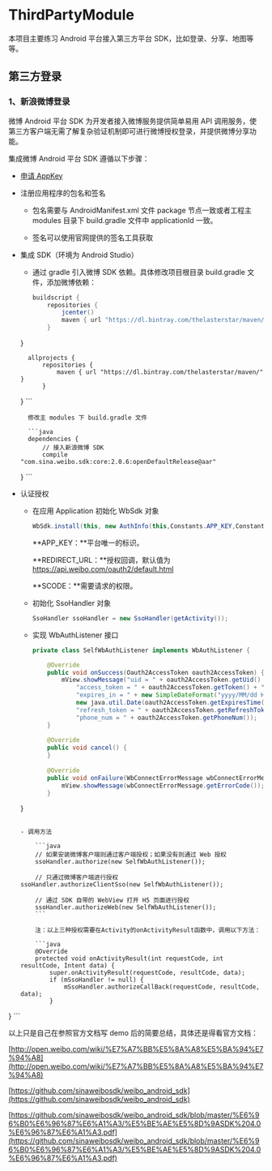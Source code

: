 # ThirdPartyModule

本项目主要练习 Android 平台接入第三方平台 SDK，比如登录、分享、地图等等。

## 第三方登录

### 1、新浪微博登录

微博 Android 平台 SDK 为开发者接入微博服务提供简单易用 API 调用服务，使第三方客户端无需了解复杂验证机制即可进行微博授权登录，并提供微博分享功能。

集成微博 Android 平台 SDK 遵循以下步骤：

- [申请 AppKey](http://open.weibo.com/wiki/%E7%A7%BB%E5%8A%A8%E5%BA%94%E7%94%A8#.E7.A7.BB.E5.8A.A8.E5.AE.A2.E6.88.B7.E7.AB.AF.E6.8E.A5.E5.85.A5)

- 注册应用程序的包名和签名

	- 包名需要与 AndroidManifest.xml 文件 package 节点一致或者工程主 modules 目录下 build.gradle 文件中 applicationId 一致。

	- 签名可以使用官网提供的签名工具获取

- 集成 SDK（环境为 Android Studio）

	- 通过 gradle 引入微博 SDK 依赖。具体修改项目根目录 build.gradle 文件，添加微博依赖：

		```java
		buildscript {
			repositories {
				jcenter()
				maven { url "https://dl.bintray.com/thelasterstar/maven/" }
			}
	}
	
		allprojects {
			repositories {
				maven { url "https://dl.bintray.com/thelasterstar/maven/" }
			}
	}
		```
	
		修改主 modules 下 build.gradle 文件
	
		```java
		dependencies {
    		// 接入新浪微博 SDK
    		compile "com.sina.weibo.sdk:core:2.0.6:openDefaultRelease@aar"
	}
		```
	
- 认证授权

	- 在应用 Application 初始化 WbSdk 对象

		```java
		WbSdk.install(this, new AuthInfo(this,Constants.APP_KEY,Constants.REDIRECT_URL, Constants.SCOPE));
		```
	
		**APP_KEY：**平台唯一的标识。
	
		**REDIRECT_URL：**授权回调，默认值为 https://api.weibo.com/oauth2/default.html
	
		**SCODE：**需要请求的权限。
		
	- 初始化 SsoHandler 对象
		
		```java
		SsoHandler ssoHandler = new SsoHandler(getActivity());
		```
		
	- 实现 WbAuthListener 接口

		```java
		private class SelfWbAuthListener implements WbAuthListener {
		
			@Override
			public void onSuccess(Oauth2AccessToken oauth2AccessToken) {
				mView.showMessage("uid = " + oauth2AccessToken.getUid() + "\n" +
                    "access_token = " + oauth2AccessToken.getToken() + "\n" +
                    "expires_in = " + new SimpleDateFormat("yyyy/MM/dd HH:mm:ss").format(
                    new java.util.Date(oauth2AccessToken.getExpiresTime())) + "\n" +
                    "refresh_token = " + oauth2AccessToken.getRefreshToken() + "\n" +
                    "phone_num = " + oauth2AccessToken.getPhoneNum());
			}
			
			@Override
			public void cancel() {
			}
			
			@Override
			public void onFailure(WbConnectErrorMessage wbConnectErrorMessage) {
				mView.showMessage(wbConnectErrorMessage.getErrorCode());
			}
    }
	```
	
	- 调用方法

		```java
		// 如果安装微博客户端则通过客户端授权；如果没有则通过 Web 授权
		ssoHandler.authorize(new SelfWbAuthListener());

		// 只通过微博客户端进行授权
	ssoHandler.authorizeClientSso(new SelfWbAuthListener());

		// 通过 SDK 自带的 WebView 打开 H5 页面进行授权
		ssoHandler.authorizeWeb(new SelfWbAuthListener());
		```
		
		注：以上三种授权需要在Activity的onActivityResult函数中，调用以下方法：
		
		```java
		@Override
		protected void onActivityResult(int requestCode, int resultCode, Intent data) {
			super.onActivityResult(requestCode, resultCode, data);
			if (mSsoHandler != null) {
				mSsoHandler.authorizeCallBack(requestCode, resultCode, data);
			}
}
		```
		
以上只是自己在参照官方文档写 demo 后的简要总结，具体还是得看官方文档：

[http://open.weibo.com/wiki/%E7%A7%BB%E5%8A%A8%E5%BA%94%E7%94%A8](http://open.weibo.com/wiki/%E7%A7%BB%E5%8A%A8%E5%BA%94%E7%94%A8)

[https://github.com/sinaweibosdk/weibo_android_sdk](https://github.com/sinaweibosdk/weibo_android_sdk)

[https://github.com/sinaweibosdk/weibo_android_sdk/blob/master/%E6%96%B0%E6%96%87%E6%A1%A3/%E5%BE%AE%E5%8D%9ASDK%204.0%E6%96%87%E6%A1%A3.pdf](https://github.com/sinaweibosdk/weibo_android_sdk/blob/master/%E6%96%B0%E6%96%87%E6%A1%A3/%E5%BE%AE%E5%8D%9ASDK%204.0%E6%96%87%E6%A1%A3.pdf)